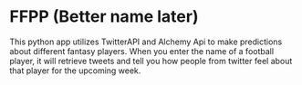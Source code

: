 # FFPP (Better name later)
This python app utilizes TwitterAPI and Alchemy Api to make predictions about different fantasy players. 
When you enter the name of a football player, it will retrieve tweets and tell you how people from twitter
feel about that player for the upcoming week.
